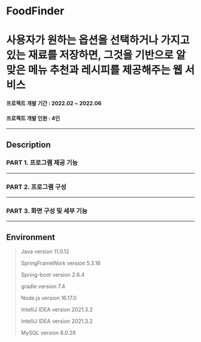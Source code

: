 # FoodFinder
# 사용자가 원하는 옵션을 선택하거나 가지고 있는 재료를 저장하면, 그것을 기반으로 알맞은 메뉴 추천과 레시피를 제공해주는 웹 서비스
#### 프로젝트 개발 기간 : 2022.02 ~ 2022.06
#### 프로젝트 개발 인원 : 4인
-----------------------
## Description
### PART 1. 프로그램 제공 기능

-----------------------
### PART 2. 프로그램 구성
 
 -----------------------
### PART 3. 화면 구성 및 세부 기능
 
 -----------------------
## Environment
 > Java version 11.0.12
 > 
 > SpringFrameWork version 5.3.16
 >
 > Spring-boot version 2.6.4
 > 
 > gradle version 7.4
 >
 > Node.js version 16.17.0
 >
 > IntelliJ IDEA version 2021.3.2
 >
 > IntelliJ IDEA version 2021.3.2
 >
 > MySQL version 8.0.26
